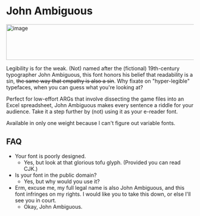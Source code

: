 # John Ambiguous

<img width="1840" height="96" alt="image" src="https://github.com/user-attachments/assets/53653119-e268-43ee-9d85-d54e0757b0b1" />

Legibility is for the weak. (Not) named after the (fictional) 19th-century typographer John Ambiguous, this font honors his belief that readability is a sin, ~~the same way that empathy is also a sin~~. Why fixate on "hyper-legible" typefaces, when you can guess what you're looking at?

Perfect for low-effort ARGs that involve dissecting the game files into an Excel spreadsheet, John Ambiguous makes every sentence a riddle for your audience. Take it a step further by (not) using it as your e-reader font.

Available in only one weight because I can't figure out variable fonts.

## FAQ

* Your font is poorly designed.
  * Yes, but look at that glorious tofu glyph. (Provided you can read CJK.)
* Is your font in the public domain?
  * Yes, but why would you use it?
* Erm, excuse me, my full legal name is also John Ambiguous, and this font infringes on my rights. I would like you to take this down, or else I'll see you in court.
  * Okay, John Ambiguous.
